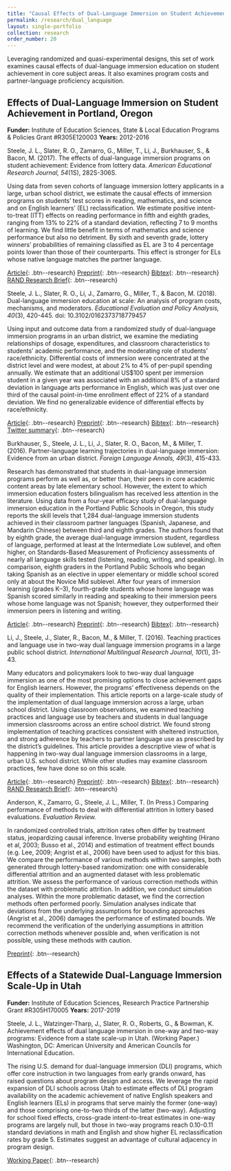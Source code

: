 ```yaml
---
title: "Causal Effects of Dual-Language Immersion on Student Achievement"
permalink: /research/dual_language
layout: single-portfolio
collection: research
order_number: 20
---
```


Leveraging randomized and quasi-experimental designs, this set of work examines causal effects of dual-language immersion education on student achievement in core subject areas. It also examines program costs and partner-language proficiency acquisition. 

## Effects of Dual-Language Immersion on Student Achievement in Portland, Oregon 
**Funder:** Institute of Education Sciences, State & Local Education Programs & Policies Grant #R305E120003
**Years:** 2012-2016

Steele, J. L., Slater, R. O., Zamarro, G., Miller, T., Li, J., Burkhauser, S., & Bacon, M. (2017). The effects of dual-language immersion programs on student achievement: Evidence from lottery data. *American Educational Research Journal, 54*(1S), 282S-306S.

Using data from seven cohorts of language immersion lottery applicants in a large, urban school district, we estimate the causal effects of immersion programs on students’ test scores in reading, mathematics, and science and on English learners’ (EL) reclassification. We estimate positive intent-to-treat (ITT) effects on reading performance in fifth and eighth grades, ranging from 13% to 22% of a standard deviation, reflecting 7 to 9 months of learning. We find little benefit in terms of mathematics and science performance but also no detriment. By sixth and seventh grade, lottery winners’ probabilities of remaining classified as EL are 3 to 4 percentage points lower than those of their counterparts. This effect is stronger for ELs whose native language matches the partner language.
  
[Article](https://journals.sagepub.com/doi/10.3102/0002831216634463){: .btn--research} [Preprint](/files/2017-dli-effects-preprint.pdf){: .btn--research} 
[Bibtex](https://scholar.googleusercontent.com/scholar.bib?q=info:HfETI4ouGEEJ:scholar.google.com/&output=citation&scisdr=CgXItk0jEPb7otBL3Iw:AAGBfm0AAAAAYQxOxIzgpMXv6wELLW3e7srI7L5MBBPo&scisig=AAGBfm0AAAAAYQxOxJWGL4ClHQZpwBKQ4vx9Fvzm5vwU&scisf=4&ct=citation&cd=-1&hl=en){: .btn--research} 
[RAND Research Brief](https://www.rand.org/pubs/research_briefs/RB9903.html){: .btn--research}


Steele, J. L., Slater, R. O., Li, J., Zamarro, G., Miller, T., & Bacon, M. (2018). Dual-language immersion education at scale: An analysis of program costs, mechanisms, and moderators. *Educational Evaluation and Policy Analysis, 40*(3), 420-445. doi: 10.3102/0162373718779457

Using input and outcome data from a randomized study of dual-language immersion programs in an urban district, we examine the mediating relationships of dosage, expenditures, and classroom characteristics to students’ academic performance, and the moderating role of students’ race/ethnicity. Differential costs of immersion were concentrated at the district level and were modest, at about 2% to 4% of per-pupil spending annually. We estimate that an additional US$100 spent per immersion student in a given year was associated with an additional 8% of a standard deviation in language arts performance in English, which was just over one third of the causal point-in-time enrollment effect of 22% of a standard deviation. We find no generalizable evidence of differential effects by race/ethnicity.
  
[Article](https://www.tandfonline.com/doi/full/10.1080/19313152.2016.1118669){: .btn--research} 
[Preprint](/files/2018-cost-mechanisms-preprint.pdf){: .btn--research} 
[Bibtex](https://scholar.googleusercontent.com/scholar.bib?q=info:c2w7TS0rIOMJ:scholar.google.com/&output=citation&scisdr=CgXItk0jEPb7otBKPPU:AAGBfm0AAAAAYQxPJPUEGS2U2Hz_KdDTvsGOem0zrJAr&scisig=AAGBfm0AAAAAYQxPJNH7AHZfU0sI7EvuSbnx1PrlR3d1&scisf=4&ct=citation&cd=-1&hl=en){: .btn--research} 
[Twitter summary](https://twitter.com/jensteeledc/status/1010164563617165313){: .btn--research} 


Burkhauser, S., Steele, J. L., Li, J., Slater, R. O., Bacon, M., & Miller, T. (2016). Partner-language learning trajectories in dual-language immersion: Evidence from an urban district. *Foreign Language Annals, 49*(3), 415-433.

Research has demonstrated that students in dual-language immersion programs perform as well as, or better than, their peers in core academic content areas by late elementary school. However, the extent to which immersion education fosters bilingualism has received less attention in the literature. Using data from a four-year efficacy study of dual-language immersion education in the Portland Public Schools in Oregon, this study reports the skill levels that 1,284 dual-language immersion students achieved in their classroom partner languages (Spanish, Japanese, and Mandarin Chinese) between third and eighth grades. The authors found that by eighth grade, the average dual-language immersion student, regardless of language, performed at least at the Intermediate Low sublevel, and often higher, on Standards-Based Measurement of Proficiency assessments of nearly all language skills tested (listening, reading, writing, and speaking). In comparison, eighth graders in the Portland Public Schools who began taking Spanish as an elective in upper elementary or middle school scored only at about the Novice Mid sublevel. After four years of immersion learning (grades K­–3), fourth-grade students whose home language was Spanish scored similarly in reading and speaking to their immersion peers whose home language was not Spanish; however, they outperformed their immersion peers in listening and writing.

[Article](https://onlinelibrary.wiley.com/doi/full/10.1111/flan.12218){: .btn--research} 
[Preprint](/files/2016-dli-lang-profic.pdf){: .btn--research} 
[Bibtex](https://scholar.googleusercontent.com/scholar.bib?q=info:W_OFiATjMo0J:scholar.google.com/&output=citation&scisdr=CgXItk0jEPb7otBKR2w:AAGBfm0AAAAAYQxPX2y2jLemS0Qeky1UhZEBNAFKZiQ0&scisig=AAGBfm0AAAAAYQxPXwrSo2cd6H8u5zOjMpKaMRFeqC80&scisf=4&ct=citation&cd=-1&hl=en){: .btn--research} 


Li, J., Steele, J., Slater, R., Bacon, M., & Miller, T. (2016). Teaching practices and language use in two-way dual language immersion programs in a large public school district. *International Multilingual Research Journal, 10*(1), 31-43.

Many educators and policymakers look to two-way dual language immersion as one of the most promising options to close achievement gaps for English learners. However, the programs’ effectiveness depends on the quality of their implementation. This article reports on a large-scale study of the implementation of dual language immersion across a large, urban school district. Using classroom observations, we examined teaching practices and language use by teachers and students in dual language immersion classrooms across an entire school district. We found strong implementation of teaching practices consistent with sheltered instruction, and strong adherence by teachers to partner language use as prescribed by the district’s guidelines. This article provides a descriptive view of what is happening in two-way dual language immersion classrooms in a large, urban U.S. school district. While other studies may examine classroom practices, few have done so on this scale.

[Article](https://www.tandfonline.com/doi/full/10.1080/19313152.2016.1118669){: .btn--research} 
[Preprint](/files/2016-implem-dli-preprint.pdf){: .btn--research} 
[Bibtex](https://scholar.googleusercontent.com/scholar.bib?q=info:0NnpUqc_3rEJ:scholar.google.com/&output=citation&scisdr=CgXItk0jEPb7otBKrDY:AAGBfm0AAAAAYQxPtDY_NqWFVtnugCOsXdZ8R6JTT2Dm&scisig=AAGBfm0AAAAAYQxPtC96ZzwtQsVY5jIjUSE6BUyweex_&scisf=4&ct=citation&cd=-1&hl=en){: .btn--research} 
[RAND Research Brief](https://www.rand.org/pubs/research_briefs/RB9921.html){: .btn--research}   


Anderson, K., Zamarro, G., Steele, J. L., Miller, T. (In Press.) Comparing performance of methods to deal with differential attrition in lottery based evaluations. *Evaluation Review.*

In randomized controlled trials, attrition rates often differ by treatment status, jeopardizing causal inference. Inverse probability weighting (Hirano et al, 2003; Busso et al., 2014) 
and estimation of treatment effect bounds (e.g. Lee, 2009; Angrist et al., 2006) have been used to adjust for this bias. We compare the performance of various methods within two samples, 
both generated through lottery-based randomization: one with considerable differential attrition and an augmented dataset with less problematic attrition. We assess the 
performance of various correction methods within the dataset with problematic attrition. In addition, we conduct simulation analyses. Within the more problematic dataset, we find the 
correction methods often performed poorly. Simulation analyses indicate that deviations from the underlying assumptions for bounding approaches (Angrist et al., 2006) damages the 
performance of estimated bounds. We recommend the verification of the underlying assumptions in attrition correction methods whenever possible and, when verification is not possible, 
using these methods with caution.

[Preprint](/files/2021-difattrit-preprint.pdf){: .btn--research} 


## Effects of a Statewide Dual-Language Immersion Scale-Up in Utah
**Funder:** Institute of Education Sciences, Research Practice Partnership Grant #R305H170005
**Years:** 2017-2019

Steele, J. L., Watzinger-Tharp, J., Slater, R. O., Roberts, G., & Bowman, K. Achievement effects of dual language immersion in one-way and two-way programs: Evidence from a state scale-up in Utah. (Working Paper.) Washington, DC: American University and American Councils for International Education.

The rising U.S. demand for dual-language immersion (DLI) programs, which offer core instruction in two languages from early grands onward, 
has raised questions about program design and access. We leverage the rapid expansion of DLI schools across Utah to estimate effects of 
DLI program availability on the academic achievement of native English speakers and English learners (ELs) in programs that serve mainly 
the former (one-way) and those comprising one-to-two thirds of the latter (two-way). Adjusting for school fixed effects, cross-grade 
intent-to-treat estimates in one-way programs are largely null, but those in two-way programs reach 0.10-0.11 standard deviations in math 
and English and show higher EL reclassification rates by grade 5. Estimates suggest an advantage of cultural adjacency in program design.

[Working Paper](/files/Utah_2021April26.pdf){: .btn--research}  
